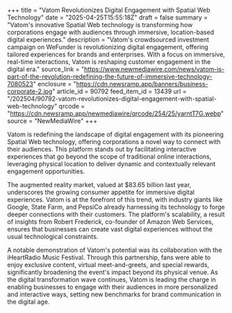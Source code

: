 +++
title = "Vatom Revolutionizes Digital Engagement with Spatial Web Technology"
date = "2025-04-25T15:55:18Z"
draft = false
summary = "Vatom's innovative Spatial Web technology is transforming how corporations engage with audiences through immersive, location-based digital experiences."
description = "Vatom's crowdsourced investment campaign on WeFunder is revolutionizing digital engagement, offering tailored experiences for brands and enterprises. With a focus on immersive, real-time interactions, Vatom is reshaping customer engagement in the digital era."
source_link = "https://www.newmediawire.com/news/vatom-is-part-of-the-revolution-redefining-the-future-of-immersive-technology-7080523"
enclosure = "https://cdn.newsramp.app/banners/business-corporate-2.jpg"
article_id = 90792
feed_item_id = 13439
url = "/202504/90792-vatom-revolutionizes-digital-engagement-with-spatial-web-technology"
qrcode = "https://cdn.newsramp.app/newmediawire/qrcode/254/25/yarntT7G.webp"
source = "NewMediaWire"
+++

<p>Vatom is redefining the landscape of digital engagement with its pioneering Spatial Web technology, offering corporations a novel way to connect with their audiences. This platform stands out by facilitating interactive experiences that go beyond the scope of traditional online interactions, leveraging physical location to deliver dynamic and contextually relevant engagement opportunities.</p><p>The augmented reality market, valued at $83.65 billion last year, underscores the growing consumer appetite for immersive digital experiences. Vatom is at the forefront of this trend, with industry giants like Google, State Farm, and PepsiCo already harnessing its technology to forge deeper connections with their customers. The platform's scalability, a result of insights from Robert Frederick, co-founder of Amazon Web Services, ensures that businesses can create vast digital experiences without the usual technological constraints.</p><p>A notable demonstration of Vatom's potential was its collaboration with the iHeartRadio Music Festival. Through this partnership, fans were able to enjoy exclusive content, virtual meet-and-greets, and special rewards, significantly broadening the event's impact beyond its physical venue. As the digital transformation wave continues, Vatom is leading the charge in enabling businesses to engage with their audiences in more personalized and interactive ways, setting new benchmarks for brand communication in the digital age.</p>